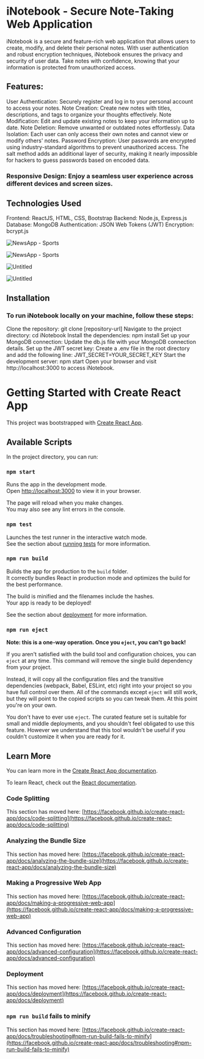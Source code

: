 # iNotebook - Secure Note-Taking Web Application
iNotebook is a secure and feature-rich web application that allows users to create, modify, and delete their personal notes. With user authentication and robust encryption techniques, iNotebook ensures the privacy and security of user data. Take notes with confidence, knowing that your information is protected from unauthorized access.

## Features:
User Authentication: Securely register and log in to your personal account to access your notes.
Note Creation: Create new notes with titles, descriptions, and tags to organize your thoughts effectively.
Note Modification: Edit and update existing notes to keep your information up to date.
Note Deletion: Remove unwanted or outdated notes effortlessly.
Data Isolation: Each user can only access their own notes and cannot view or modify others' notes.
Password Encryption: User passwords are encrypted using industry-standard algorithms to prevent unauthorized access. The salt method adds an additional layer of security, making it nearly impossible for hackers to guess passwords based on encoded data.
### Responsive Design: Enjoy a seamless user experience across different devices and screen sizes.

## Technologies Used
Frontend: ReactJS, HTML, CSS, Bootstrap
Backend: Node.js, Express.js
Database: MongoDB
Authentication: JSON Web Tokens (JWT)
Encryption: bcrypt.js

![NewsApp - Sports](https://github.com/Vikassoni91/NewsApp/assets/90946288/b321dac6-d250-4240-b5fc-343a593ce80f)


![NewsApp - Sports](https://github.com/Vikassoni91/NewsApp/assets/90946288/26750aae-201d-4eba-96c9-cf2615002f02)


![Untitled](https://github.com/Vikassoni91/NewsApp/assets/90946288/3dddabde-3fae-4324-bfbf-495c651f9c1b)


![Untitled](https://github.com/Vikassoni91/NewsApp/assets/90946288/4358e3b8-f55c-4a20-8ebc-6b27d81a05aa)



## Installation
### To run iNotebook locally on your machine, follow these steps:

Clone the repository: git clone [repository-url]
Navigate to the project directory: cd iNotebook
Install the dependencies: npm install
Set up your MongoDB connection: Update the db.js file with your MongoDB connection details.
Set up the JWT secret key: Create a .env file in the root directory and add the following line: JWT_SECRET=YOUR_SECRET_KEY
Start the development server: npm start
Open your browser and visit http://localhost:3000 to access iNotebook.



# Getting Started with Create React App

This project was bootstrapped with [Create React App](https://github.com/facebook/create-react-app).

## Available Scripts

In the project directory, you can run:

### `npm start`

Runs the app in the development mode.\
Open [http://localhost:3000](http://localhost:3000) to view it in your browser.

The page will reload when you make changes.\
You may also see any lint errors in the console.

### `npm test`

Launches the test runner in the interactive watch mode.\
See the section about [running tests](https://facebook.github.io/create-react-app/docs/running-tests) for more information.

### `npm run build`

Builds the app for production to the `build` folder.\
It correctly bundles React in production mode and optimizes the build for the best performance.

The build is minified and the filenames include the hashes.\
Your app is ready to be deployed!

See the section about [deployment](https://facebook.github.io/create-react-app/docs/deployment) for more information.

### `npm run eject`

**Note: this is a one-way operation. Once you `eject`, you can't go back!**

If you aren't satisfied with the build tool and configuration choices, you can `eject` at any time. This command will remove the single build dependency from your project.

Instead, it will copy all the configuration files and the transitive dependencies (webpack, Babel, ESLint, etc) right into your project so you have full control over them. All of the commands except `eject` will still work, but they will point to the copied scripts so you can tweak them. At this point you're on your own.

You don't have to ever use `eject`. The curated feature set is suitable for small and middle deployments, and you shouldn't feel obligated to use this feature. However we understand that this tool wouldn't be useful if you couldn't customize it when you are ready for it.

## Learn More

You can learn more in the [Create React App documentation](https://facebook.github.io/create-react-app/docs/getting-started).

To learn React, check out the [React documentation](https://reactjs.org/).

### Code Splitting

This section has moved here: [https://facebook.github.io/create-react-app/docs/code-splitting](https://facebook.github.io/create-react-app/docs/code-splitting)

### Analyzing the Bundle Size

This section has moved here: [https://facebook.github.io/create-react-app/docs/analyzing-the-bundle-size](https://facebook.github.io/create-react-app/docs/analyzing-the-bundle-size)

### Making a Progressive Web App

This section has moved here: [https://facebook.github.io/create-react-app/docs/making-a-progressive-web-app](https://facebook.github.io/create-react-app/docs/making-a-progressive-web-app)

### Advanced Configuration

This section has moved here: [https://facebook.github.io/create-react-app/docs/advanced-configuration](https://facebook.github.io/create-react-app/docs/advanced-configuration)

### Deployment

This section has moved here: [https://facebook.github.io/create-react-app/docs/deployment](https://facebook.github.io/create-react-app/docs/deployment)

### `npm run build` fails to minify

This section has moved here: [https://facebook.github.io/create-react-app/docs/troubleshooting#npm-run-build-fails-to-minify](https://facebook.github.io/create-react-app/docs/troubleshooting#npm-run-build-fails-to-minify)
